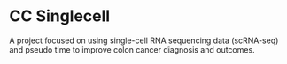 # CC Singlecell
A project focused on using single-cell RNA sequencing data (scRNA-seq) and pseudo time to improve colon cancer diagnosis and outcomes.
